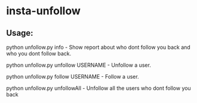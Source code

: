 # insta-unfollow

## Usage: 

python unfollow.py info - Show report about who dont follow you back and who you dont follow back.

python unfollow.py unfollow USERNAME - Unfollow a user.

python unfollow.py follow USERNAME - Follow a user. 

python unfollow.py unfollowAll - Unfollow all the users who dont follow you back
